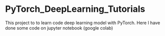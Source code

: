 # PyTorch_DeepLearning_Tutorials

This project to to learn code deep learning model with PyTorch.
Here I have done some code on jupyter notebook (google colab)
